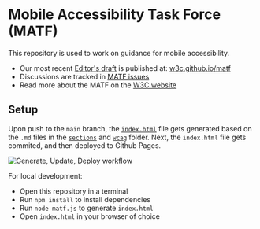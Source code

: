 # Mobile Accessibility Task Force (MATF)

This repository is used to work on guidance for mobile accessibility.

- Our most recent [Editor's draft](https://www.w3.org/standards/types/#ED) is published at: [w3c.github.io/matf](https://w3c.github.io/matf/)
- Discussions are tracked in [MATF issues](https://github.com/w3c/matf/issues)
- Read more about the MATF on the [W3C website](https://www.w3.org/WAI/about/groups/task-forces/matf/)

## Setup

Upon push to the `main` branch, the [`index.html`](index.html) file gets generated based on the `.md` files in the [`sections`](/sections) and [`wcag`](/wcag) folder. Next, the `index.html` file gets commited, and then deployed to Github Pages.

![Generate, Update, Deploy workflow](https://github.com/w3c/matf/actions/workflows/deploy.yml/badge.svg)

For local development:

- Open this repository in a terminal
- Run `npm install` to install dependencies
- Run `node matf.js` to generate `index.html`
- Open `index.html` in your browser of choice
